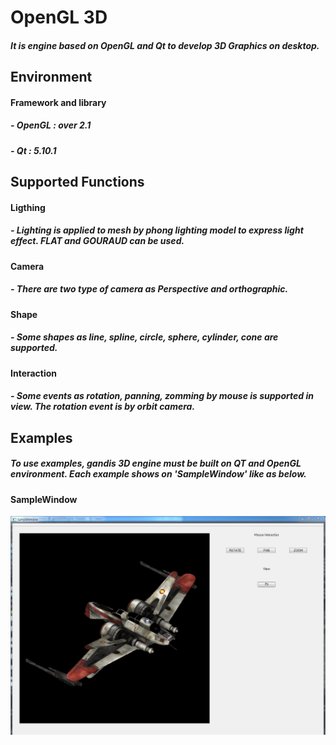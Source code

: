 # OpenGL 3D
##### It is engine based on OpenGL and Qt to develop 3D Graphics on desktop.                                                                              

## Environment
#### Framework and library
##### - OpenGL : over 2.1
##### - Qt : 5.10.1


## Supported Functions

#### Ligthing
##### - Lighting is applied to mesh by phong lighting model to express light effect. FLAT and GOURAUD can be used.

#### Camera
##### - There are two type of camera as Perspective and orthographic.

#### Shape
##### - Some shapes as line, spline, circle, sphere, cylinder, cone are supported.

#### Interaction
##### - Some events as rotation, panning, zomming by mouse is supported in view. The rotation event is by orbit camera. 


## Examples
##### To use examples, gandis 3D engine must be built on QT and OpenGL environment. Each example shows on 'SampleWindow' like as below.
#### SampleWindow
![SampleWindow](./image/sample.png)


